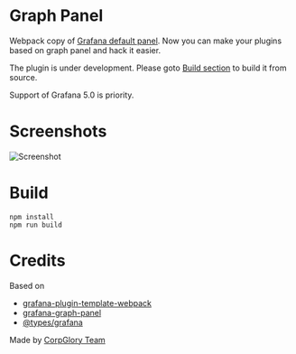 # Graph Panel

Webpack copy of [Grafana default panel](http://docs.grafana.org/features/panels/graph/). 
Now you can make your plugins based on graph panel and hack it easier.

The plugin is under development. Please goto [Build section](https://github.com/CorpGlory/grafana-multibar-graph-panel#build) to build it from source.

Support of Grafana 5.0 is priority.

# Screenshots

![Screenshot](https://github.com/CorpGlory/grafana-multibar-graph-panel/blob/master/dist/screenshots/screenshot-1.png)

# Build

```
npm install
npm run build
```

# Credits

Based on 

* [grafana-plugin-template-webpack](https://github.com/CorpGlory/grafana-plugin-template-webpack)
* [grafana-graph-panel](https://github.com/CorpGlory/grafana-graph-panel)
* [@types/grafana](https://github.com/CorpGlory/types-grafana)

Made by [CorpGlory Team](http://corpglory.com/)
